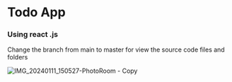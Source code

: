 <h1>Todo App</h1>
<h3>Using react .js</h3>
<p> Change the branch from main to master for view the source code files and folders</p>

![IMG_20240111_150527-PhotoRoom - Copy](https://github.com/rishabhyadav3171/Todo_App/assets/147372159/be643f55-0253-4836-a734-528a1af6fd97)
